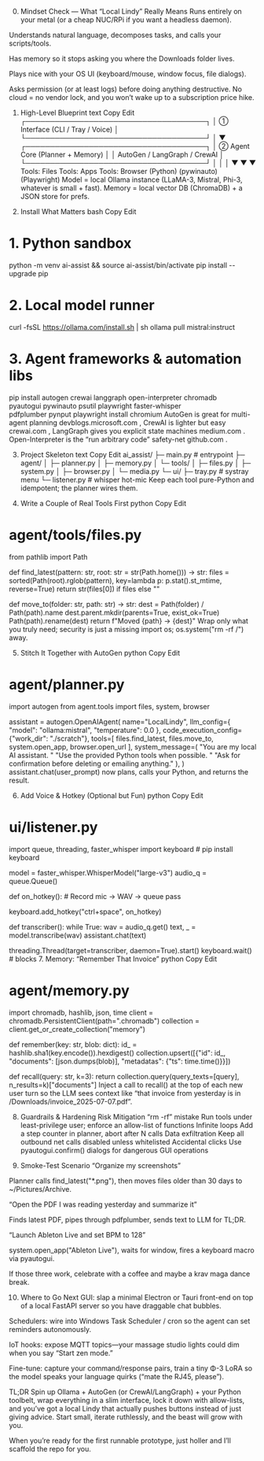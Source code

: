 0. Mindset Check — What “Local Lindy” Really Means
Runs entirely on your metal (or a cheap NUC/RPi if you want a headless daemon).

Understands natural language, decomposes tasks, and calls your scripts/tools.

Has memory so it stops asking you where the Downloads folder lives.

Plays nice with your OS UI (keyboard/mouse, window focus, file dialogs).

Asks permission (or at least logs) before doing anything destructive.
No cloud = no vendor lock, and you won’t wake up to a subscription price hike.

1. High-Level Blueprint
text
Copy
Edit
┌─────────────────────────────────────┐
│  ① Interface  (CLI / Tray / Voice) │
└─────────────────────────────────────┘
                  │
                  ▼
┌─────────────────────────────────────┐
│  ② Agent Core  (Planner + Memory)  │
│     AutoGen / LangGraph / CrewAI   │
└─────────────────────────────────────┘
        │            │            │
        ▼            ▼            ▼
  Tools: Files   Tools: Apps   Tools: Browser
 (Python)        (pywinauto)     (Playwright)
Model = local Ollama instance (LLaMA-3, Mistral, Phi-3, whatever is small + fast).
Memory = local vector DB (ChromaDB) + a JSON store for prefs.

2. Install What Matters
bash
Copy
Edit
# 1.  Python sandbox
python -m venv ai-assist && source ai-assist/bin/activate
pip install --upgrade pip

# 2.  Local model runner
curl -fsSL https://ollama.com/install.sh | sh
ollama pull mistral:instruct

# 3.  Agent frameworks & automation libs
pip install autogen crewai langgraph open-interpreter chromadb \
            pyautogui pywinauto psutil playwright faster-whisper \
            pdfplumber pynput
playwright install chromium
AutoGen is great for multi-agent planning 
devblogs.microsoft.com
, CrewAI is lighter but easy 
crewai.com
, LangGraph gives you explicit state machines 
medium.com
. Open-Interpreter is the “run arbitrary code” safety-net 
github.com
.

3. Project Skeleton
text
Copy
Edit
ai_assist/
├─ main.py              # entrypoint
├─ agent/
│   ├─ planner.py
│   ├─ memory.py
│   └─ tools/
│       ├─ files.py
│       ├─ system.py
│       ├─ browser.py
│       └─ media.py
└─ ui/
    ├─ tray.py          # systray menu
    └─ listener.py      # whisper hot-mic
Keep each tool pure-Python and idempotent; the planner wires them.

4. Write a Couple of Real Tools First
python
Copy
Edit
# agent/tools/files.py
from pathlib import Path

def find_latest(pattern: str, root: str = str(Path.home())) -> str:
    files = sorted(Path(root).rglob(pattern), key=lambda p: p.stat().st_mtime, reverse=True)
    return str(files[0]) if files else ""

def move_to(folder: str, path: str) -> str:
    dest = Path(folder) / Path(path).name
    dest.parent.mkdir(parents=True, exist_ok=True)
    Path(path).rename(dest)
    return f"Moved {path} → {dest}"
Wrap only what you truly need; security is just a missing import os; os.system("rm -rf /") away.

5. Stitch It Together with AutoGen
python
Copy
Edit
# agent/planner.py
import autogen
from agent.tools import files, system, browser

assistant = autogen.OpenAIAgent(
    name="LocalLindy",
    llm_config={
        "model": "ollama:mistral",
        "temperature": 0.0
    },
    code_execution_config={"work_dir": "./scratch"},
    tools=[
        files.find_latest,
        files.move_to,
        system.open_app,
        browser.open_url
    ],
    system_message=(
        "You are my local AI assistant. "
        "Use the provided Python tools when possible. "
        "Ask for confirmation before deleting or emailing anything."
    ),
)
assistant.chat(user_prompt) now plans, calls your Python, and returns the result.

6. Add Voice & Hotkey (Optional but Fun)
python
Copy
Edit
# ui/listener.py
import queue, threading, faster_whisper
import keyboard  # pip install keyboard

model = faster_whisper.WhisperModel("large-v3")
audio_q = queue.Queue()

def on_hotkey():
    # Record mic → WAV → queue
    pass

keyboard.add_hotkey("ctrl+space", on_hotkey)

def transcriber():
    while True:
        wav = audio_q.get()
        text, _ = model.transcribe(wav)
        assistant.chat(text)

threading.Thread(target=transcriber, daemon=True).start()
keyboard.wait()  # blocks
7. Memory: “Remember That Invoice”
python
Copy
Edit
# agent/memory.py
import chromadb, hashlib, json, time
client = chromadb.PersistentClient(path=".chromadb")
collection = client.get_or_create_collection("memory")

def remember(key: str, blob: dict):
    id_ = hashlib.sha1(key.encode()).hexdigest()
    collection.upsert([{"id": id_, "documents": [json.dumps(blob)], "metadatas": {"ts": time.time()}}])

def recall(query: str, k=3):
    return collection.query(query_texts=[query], n_results=k)["documents"]
Inject a call to recall() at the top of each new user turn so the LLM sees context like “that invoice from yesterday is in /Downloads/invoice_2025-07-07.pdf”.

8. Guardrails & Hardening
Risk	Mitigation
“rm -rf” mistake	Run tools under least-privilege user; enforce an allow-list of functions
Infinite loops	Add a step counter in planner, abort after N calls
Data exfiltration	Keep all outbound net calls disabled unless whitelisted
Accidental clicks	Use pyautogui.confirm() dialogs for dangerous GUI operations

9. Smoke-Test Scenario
“Organize my screenshots”

Planner calls find_latest("*.png"), then moves files older than 30 days to ~/Pictures/Archive.

“Open the PDF I was reading yesterday and summarize it”

Finds latest PDF, pipes through pdfplumber, sends text to LLM for TL;DR.

“Launch Ableton Live and set BPM to 128”

system.open_app("Ableton Live"), waits for window, fires a keyboard macro via pyautogui.

If those three work, celebrate with a coffee and maybe a krav maga dance break.

10. Where to Go Next
GUI: slap a minimal Electron or Tauri front-end on top of a local FastAPI server so you have draggable chat bubbles.

Schedulers: wire into Windows Task Scheduler / cron so the agent can set reminders autonomously.

IoT hooks: expose MQTT topics—your massage studio lights could dim when you say “Start zen mode.”

Fine-tune: capture your command/response pairs, train a tiny Φ-3 LoRA so the model speaks your language quirks (“mate the RJ45, please”).

TL;DR
Spin up Ollama + AutoGen (or CrewAI/LangGraph) + your Python toolbelt, wrap everything in a slim interface, lock it down with allow-lists, and you’ve got a local Lindy that actually pushes buttons instead of just giving advice. Start small, iterate ruthlessly, and the beast will grow with you.

When you’re ready for the first runnable prototype, just holler and I’ll scaffold the repo for you.